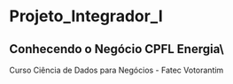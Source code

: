 # Projeto_Integrador_I
## Conhecendo o Negócio CPFL Energia\
Curso Ciência de Dados para Negócios - Fatec Votorantim
